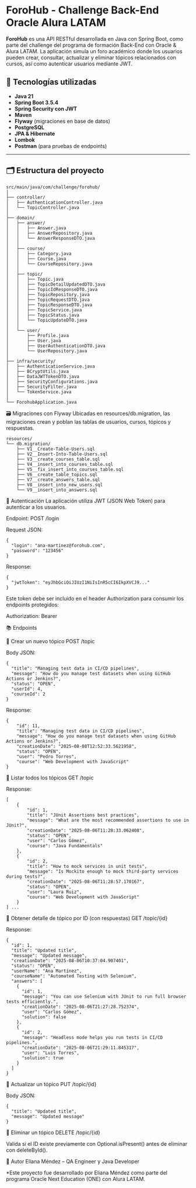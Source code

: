# ForoHub - Challenge Back-End Oracle Alura LATAM

**ForoHub** es una API RESTful desarrollada en Java con Spring Boot, como parte del challenge del programa de formación Back-End con Oracle & Alura LATAM. La aplicación simula un foro académico donde los usuarios pueden crear, consultar, actualizar y eliminar tópicos relacionados con cursos, así como autenticar usuarios mediante JWT.

## 🚀 Tecnologías utilizadas

- **Java 21**
- **Spring Boot 3.5.4**
- **Spring Security con JWT**
- **Maven**
- **Flyway** (migraciones en base de datos)
- **PostgreSQL** 
- **JPA & Hibernate**
- **Lombok**
- **Postman** (para pruebas de endpoints)

---

## 🗂️ Estructura del proyecto

```plaintext
src/main/java/com/challenge/forohub/
│
├── controller/
│   ├── AuthenticationController.java
│   └── TopicController.java
│
├── domain/
│   ├── answer/
│   │   ├── Answer.java
│   │   ├── AnswerRepository.java
│   │   └── AnswerResponseDTO.java
│   │
│   ├── course/
│   │   ├── Category.java
│   │   ├── Course.java
│   │   └── CourseRepository.java
│   │
│   ├── topic/
│   │   ├── Topic.java
│   │   ├── TopicDetailUpdatedDTO.java
│   │   ├── TopicIdResponseDTO.java
│   │   ├── TopicRepository.java
│   │   ├── TopicRequestDTO.java
│   │   ├── TopicResponseDTO.java
│   │   ├── TopicService.java
│   │   ├── TopicStatus.java
│   │   └── TopicUpdateDTO.java
│   │
│   └── user/
│       ├── Profile.java
│       ├── User.java
│       ├── UserAuthenticationDTO.java
│       └── UserRepository.java
│
├── infra/security/
│   ├── AuthenticationService.java
│   ├── BCryptUtils.java
│   ├── DataJWTTokenDTO.java
│   ├── SecurityConfigurations.java
│   ├── SecurityFilter.java
│   └── TokenService.java
│
└── ForohubApplication.java

```

🗃️ Migraciones con Flyway
Ubicadas en resources/db.migration, las migraciones crean y poblan las tablas de usuarios, cursos, tópicos y respuestas.

```plaintext
resources/
└── db.migration/
    ├── V1__Create-Table-Users.sql
    ├── V2__Insert-Into-Table-Users.sql
    ├── V3__create_courses_table.sql
    ├── V4__insert_into_courses_table.sql
    ├── V5__fix_insert_into_courses_table.sql
    ├── V6__create_table_topics.sql
    ├── V7__create_answers_table.sql
    ├── V8__insert_into_new_users.sql
    └── V9__insert_into_answers.sql
```

🔐 Autenticación
La aplicación utiliza JWT (JSON Web Token) para autenticar a los usuarios.

Endpoint: POST /login

Request JSON:

```plaintext
{
  "login": "ana-martinez@forohub.com",
  "password": "123456"
}
```

Response:

```plaintext
{
  "jwtToken": "eyJhbGciOiJIUzI1NiIsInR5cCI6IkpXVCJ9..."
}
```

Este token debe ser incluido en el header Authorization para consumir los endpoints protegidos:

Authorization: Bearer <token>

📚 Endpoints

🔸 Crear un nuevo tópico
POST /topic

Body JSON:

```plaintext
{
  "title": "Managing test data in CI/CD pipelines",
  "message": "How do you manage test datasets when using GitHub Actions or Jenkins?",
  "status": "OPEN",
  "userId": 4,
  "courseId": 2
}
```

Response:

```plaintext
{
    "id": 11,
    "title": "Managing test data in CI/CD pipelines",
    "message": "How do you manage test datasets when using GitHub Actions or Jenkins?",
    "creationDate": "2025-08-08T12:52:33.5621958",
    "status": "OPEN",
    "user": "Pedro Torres",
    "course": "Web Development with JavaScript"
}
```

🔹 Listar todos los tópicos
GET /topic

Response:

```plaintext
[
    {
        "id": 1,
        "title": "JUnit Assertions best practices",
        "message": "What are the most recommended assertions to use in JUnit?",
        "creationDate": "2025-08-06T11:28:33.062408",
        "status": "OPEN",
        "user": "Carlos Gómez",
        "course": "Java Fundamentals"
    },
    {
        "id": 2,
        "title": "How to mock services in unit tests",
        "message": "Is Mockito enough to mock third-party services during tests?",
        "creationDate": "2025-08-06T11:28:57.170167",
        "status": "OPEN",
        "user": "Laura Ruiz",
        "course": "Web Development with JavaScript"
    }
] ...
```

🔸 Obtener detalle de tópico por ID (con respuestas)
GET /topic/{id}

Response:
```plaintext
{
  "id": 1,
  "title": "Updated title",
  "message": "Updated message",
  "creationDate": "2025-08-06T10:37:04.907401",
  "status": "OPEN",
  "userName": "Ana Martínez",
  "courseName": "Automated Testing with Selenium",
  "answers": [
    {
      "id": 1,
      "message": "You can use Selenium with JUnit to run full browser tests efficiently.",
      "creationDate": "2025-08-06T21:27:28.752374",
      "user": "Carlos Gómez",
      "solution": false
    },
    {
      "id": 2,
      "message": "Headless mode helps you run tests in CI/CD pipelines.",
      "creationDate": "2025-08-06T21:29:11.845317",
      "user": "Luis Torres",
      "solution": true
    }
  ]
}
```

🔹 Actualizar un tópico
PUT /topic/{id}

Body JSON:
```plaintext
{
  "title": "Updated title",
  "message": "Updated message"
}
```
🔸 Eliminar un tópico
DELETE /topic/{id}

Valida si el ID existe previamente con Optional.isPresent() antes de eliminar con deleteById().

👤 Autor
Eliana Méndez – QA Engineer y Java Developer

*Este proyecto fue desarrollado por Eliana Méndez como parte del programa Oracle Next Education (ONE) con Alura LATAM.





